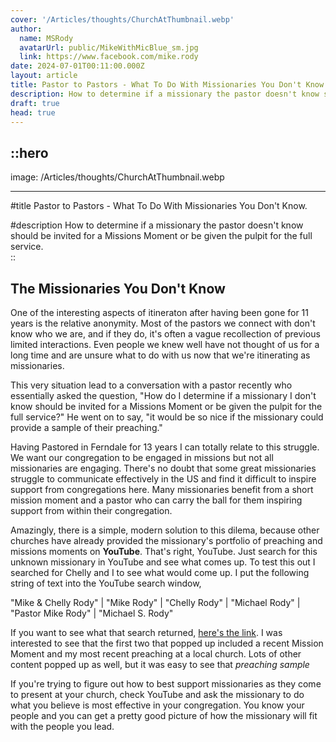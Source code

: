 ```yaml
---
cover: '/Articles/thoughts/ChurchAtThumbnail.webp'
author:
  name: MSRody
  avatarUrl: public/MikeWithMicBlue_sm.jpg
  link: https://www.facebook.com/mike.rody
date: 2024-07-01T00:11:00.000Z
layout: article
title: Pastor to Pastors - What To Do With Missionaries You Don't Know.
description: How to determine if a missionary the pastor doesn't know should be invited for a Missions Moment or be given the pulpit for the full service.
draft: true
head: true
---
```


::hero
---
image: 
/Articles/thoughts/ChurchAtThumbnail.webp

---
#title
Pastor to Pastors - What To Do With Missionaries You Don't Know.

#description
How to determine if a missionary the pastor doesn't know should be invited for a Missions Moment or be given the pulpit for the full service.  
::

## The Missionaries You Don't Know

One of the interesting aspects of itineraton after having been gone for 11 years is the relative anonymity. Most of the pastors we connect with don't know who we are, and if they do, it's often a vague recollection of previous limited interactions. Even people we knew well have not thought of us for a long time and are unsure what to do with us now that we're itinerating as missionaries.

This very situation lead to a conversation with a pastor recently who essentially asked the question, "How do I determine if a missionary I don't know should be invited for a Missions Moment or be given the pulpit for the full service?" He went on to say, "it would be so nice if the missionary could provide a sample of their preaching." 

Having Pastored in Ferndale for 13 years I can totally relate to this struggle. We want our congregation to be engaged in missions but not all missionaries are engaging. There's no doubt that some great missionaries struggle to communicate effectively in the US and find it difficult to inspire support from congregations here. Many missionaries benefit from a short mission moment and a pastor who can carry the ball for them inspiring support from within their congregation.

Amazingly, there is a simple, modern solution to this dilema, because other churches have already provided the missionary's portfolio of preaching and missions moments on **YouTube**. That's right, YouTube. Just search for this unknown missionary in YouTube and see what comes up. 
To test this out I searched for Chelly and I to see what would come up. I put the following string of text into the YouTube search window,

"Mike & Chelly Rody" | "Mike Rody" | "Chelly Rody" | "Michael Rody" | "Pastor Mike Rody" |  "Michael S. Rody"

If you want to see what that search returned, [here's the link](https://www.youtube.com/results?search_query=%22Mike+%26+Chelly+Rody%22+%7C+%22Mike+Rody%22+%7C+%22Chelly+Rody%22+%7C+%22Michael+Rody%22+%7C+%22Pastor+Mike+Rody%22+%7C++%22Michael+S.+Rody%22). I was interested to see that the first two that popped up included a recent Mission Moment and my most recent preaching at a local church.  Lots of other content popped up as well, but it was easy to see that *preaching sample*

If you're trying to figure out how to best support missionaries as they come to present at your church, check YouTube and ask the missionary to do what you believe is most effective in your congregation. You know your people and you can get a pretty good picture of how the missionary will fit with the people you lead.

